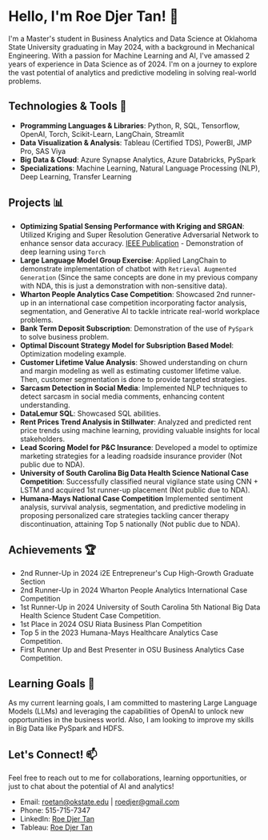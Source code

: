 Hello, I'm Roe Djer Tan! 👋
===========================

I'm a Master's student in Business Analytics and Data Science at Oklahoma State University graduating in May 2024, with a background in Mechanical Engineering. With a passion for Machine Learning and AI, I've amassed 2 years of experience in Data Science as of 2024. I'm on a journey to explore the vast potential of analytics and predictive modeling in solving real-world problems.

Technologies & Tools 🔧
-----------------------

*   **Programming Languages & Libraries**: Python, R, SQL, Tensorflow, OpenAI, Torch, Scikit-Learn, LangChain, Streamlit
*   **Data Visualization & Analysis**: Tableau (Certified TDS), PowerBI, JMP Pro, SAS Viya
*   **Big Data & Cloud**: Azure Synapse Analytics, Azure Databricks, PySpark
*   **Specializations**: Machine Learning, Natural Language Processing (NLP), Deep Learning, Transfer Learning

Projects 📊
-----------

*   **Optimizing Spatial Sensing Performance with Kriging and SRGAN**: Utilized Kriging and Super Resolution Generative Adversarial Network to enhance sensor data accuracy. [IEEE Publication](https://ieeexplore.ieee.org/document/10325319) - Demonstration of deep learning using `Torch`
*   **Large Language Model Group Exercise**: Applied LangChain to demonstrate implementation of chatbot with `Retrieval Augmented Generation` (Since the same concepts are done in my previous company with NDA, this is just a demonstration with non-sensitive data).
*   **Wharton People Analytics Case Competition**: Showcased 2nd runner-up in an international case competition incorporating factor analysis, segmentation, and Generative AI to tackle intricate real-world workplace problems.
*   **Bank Term Deposit Subscription**: Demonstration of the use of `PySpark` to solve business problem.
*   **Optimal Discount Strategy Model for Subsription Based Model**: Optimization modeling example.
*   **Customer Lifetime Value Analysis**: Showed understanding on churn and margin modeling as well as estimating customer lifetime value. Then, customer segmentation is done to provide targeted strategies.
*   **Sarcasm Detection in Social Media**: Implemented NLP techniques to detect sarcasm in social media comments, enhancing content understanding.
*   **DataLemur SQL**: Showcased SQL abilities.
*   **Rent Prices Trend Analysis in Stillwater**: Analyzed and predicted rent price trends using machine learning, providing valuable insights for local stakeholders.
*   **Lead Scoring Model for P&C Insurance**: Developed a model to optimize marketing strategies for a leading roadside insurance provider (Not public due to NDA).
*   **University of South Carolina Big Data Health Science National Case Competition**: Successfully classified neural vigilance state using CNN + LSTM and acquired 1st runner-up placement (Not public due to NDA).
*   **Humana-Mays National Case Competition** Implemented sentiment analysis, survival analysis, segmentation, and predictive modeling in proposing personalized care strategies tackling cancer therapy discontinuation, attaining Top 5 nationally (Not public due to NDA).

Achievements 🏆
---------------

*   2nd Runner-Up in 2024 i2E Entrepreneur's Cup High-Growth Graduate Section
*   2nd Runner-Up in 2024 Wharton People Analytics International Case Competition
*   1st Runner-Up in 2024 University of South Carolina 5th National Big Data Health Science Student Case Competition.
*   1st Place in 2024 OSU Riata Business Plan Competition 
*   Top 5 in the 2023 Humana-Mays Healthcare Analytics Case Competition.
*   First Runner Up and Best Presenter in OSU Business Analytics Case Competition.

Learning Goals 🌱
-----------------

As my current learning goals, I am committed to mastering Large Language Models (LLMs) and leveraging the capabilities of OpenAI to unlock new opportunities in the business world. Also, I am looking to improve my skills in Big Data like PySpark and HDFS.

Let's Connect! 📫
-----------------

Feel free to reach out to me for collaborations, learning opportunities, or just to chat about the potential of AI and analytics!

*   Email: roetan@okstate.edu | roedjer@gmail.com
*   Phone: 515-715-7347
*   LinkedIn: [Roe Djer Tan](https://www.linkedin.com/in/roe-djer-tan/)
*   Tableau: [Roe Djer Tan](https://public.tableau.com/app/profile/roe.djer.tan/vizzes)
